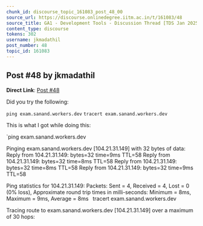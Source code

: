 ```yaml
---
chunk_id: discourse_topic_161083_post_48_00
source_url: https://discourse.onlinedegree.iitm.ac.in/t/161083/48
source_title: GA1 - Development Tools - Discussion Thread [TDS Jan 2025]
content_type: discourse
tokens: 302
username: jkmadathil
post_number: 48
topic_id: 161083
---
```


## Post #48 by jkmadathil

**Direct Link**: [Post #48](https://discourse.onlinedegree.iitm.ac.in/t/161083/48)

Did you try the following:

`ping exam.sanand.workers.dev`
`tracert exam.sanand.workers.dev`

This is what I got while doing this:

`ping exam.sanand.workers.dev

Pinging exam.sanand.workers.dev [104.21.31.149] with 32 bytes of data:
Reply from 104.21.31.149: bytes=32 time=9ms TTL=58
Reply from 104.21.31.149: bytes=32 time=8ms TTL=58
Reply from 104.21.31.149: bytes=32 time=8ms TTL=58
Reply from 104.21.31.149: bytes=32 time=9ms TTL=58

Ping statistics for 104.21.31.149:
 Packets: Sent = 4, Received = 4, Lost = 0 (0% loss),
Approximate round trip times in milli-seconds:
 Minimum = 8ms, Maximum = 9ms, Average = 8ms
`
`tracert exam.sanand.workers.dev

Tracing route to exam.sanand.workers.dev [104.21.31.149]
over a maximum of 30 hops:
